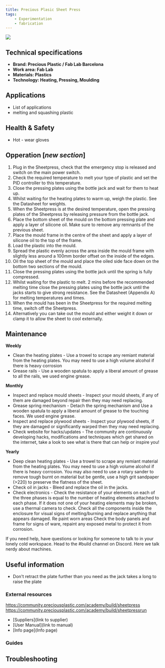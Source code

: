 ```yaml
---
title: Precious Plasic Sheet Press
tags: 
    - Experimentation
    - fabrication
---
```


![](assets/images/machine-image.jpg)

## Technical specifications

- **Brand: Precious Plastic / Fab Lab Barcelona** 
- **Work area: Fab Lab** 
- **Materials: Plastics**
- **Technology: Heating, Pressing, Moulding**

## Applications

  - List of applications
  - melting and squashing plastic

## Health & Safety

- Hot - wear gloves

## Opperation [*new section*]

1. Plug in the Sheetpress, check that the emergency stop is released and switch on the main power switch.
2. Check the required temperature to melt your type of plastic and set the PID controller to this temperature.
3. Close the pressing plates using the bottle jack and wait for them to heat up.
4. Whilst waiting for the heating plates to warm up, weigh the plastic. See the Datasheet for weights.
5. When the Sheetpress is at the desired temperature, open the pressing plates of the Sheetpress by releasing pressure from the bottle jack.
6. Place the bottom sheet of the mould on the bottom pressing plate and apply a layer of silicone oil. Make sure to remove any remnants of the previous sheet.
7. Place the mould frame in the centre of the sheet and apply a layer of silicone oil to the top of the frame.
8. Load the plastic into the mould.
9. Spread the plastic evenly across the area inside the mould frame with slightly less around a 100mm border offset on the inside of the edges.
10. Oil the top sheet of the mould and place the oiled side face down on the bottom two sections of the mould.
11. Close the pressing plates using the bottle jack until the spring is fully compressed.
12. Whilst waiting for the plastic to melt. 2 mins before the recommended melting time close the pressing plates using the bottle jack until the jacks starts to give strong resistance. See the Datasheet (Appendix A) for melting temperatures and times.
13. When the mould has been in the Sheetpress for the required melting time, switch off the Sheetpress.
14. Alternatively you can take out the mould and either weight it down or clamp it to allow the sheet to cool externally.

## Maintenance

**Weekly**
- Clean the heating plates - Use a trowel to scrape any remiant material from the heating plates. You may need to use a high volume alcohol if there is heavy corrosion
- Grease rails - Use a wooden spatula to apply a liberal amount of grease to all the rails, we used engine grease.

**Monthly**
- Inspect and replace mould sheets - Inspect your mould sheets, if any of them are damaged beyond repair then they may need replacing.
- Grease spring mechanism - Detach the spring mechanism and Use a wooden spatula to apply a liberal amount of grease to the touching faces. We used engine grease.
- Inspect and replace plywood sheets - Inspect your plywood sheets, if they are damaged or significantly warped then they may need replacing.
- Check website for hacks/updates - The community are continuously developing hacks, modifications and techniques which get shared on the internet, take a look to see what is there that can help or inspire you!

**Yearly**
- Deep clean heating plates - Use a trowel to scrape any remiant material from the heating plates. You may need to use a high volume alcohol if there is heavy corrosion. You may also need to use a rotary sander to remove tough burnt on material but be gentle, use a high grit sandpaper (>220) to preserve the flatness of the sheet.
- Check oil in jacks - Bleed and replace the oil in the jacks.
- Check electronics - Check the resistance of your elements on each of the three phases is equal to the number of heating elements attached to each phase. If it does not one of your heating elements may be broken, use a thermal camera to check. Check all the components inside the enclosure for visual signs of melting/burning and replace anything that appears damaged. Re paint worn areas Check the body panels and frame for signs of ware, repaint any exposed metal to protect it from corrosion.

If you need help, have questions or looking for someone to talk to in your lonely cold workspace. Head to the #build channel on Discord. Here we talk nerdy about machines.

## Useful information

- Don't retract the plate further than you need as the jack takes a long to raise the plate

### External resources

https://community.preciousplastic.com/academy/build/sheetpress
https://community.preciousplastic.com/academy/build/sheetpressrun

  - [Suppliers](link to supplier)
  - [User Manual](link to manual)
  - [Info page](Info page)

### Guides

## Troubleshooting
